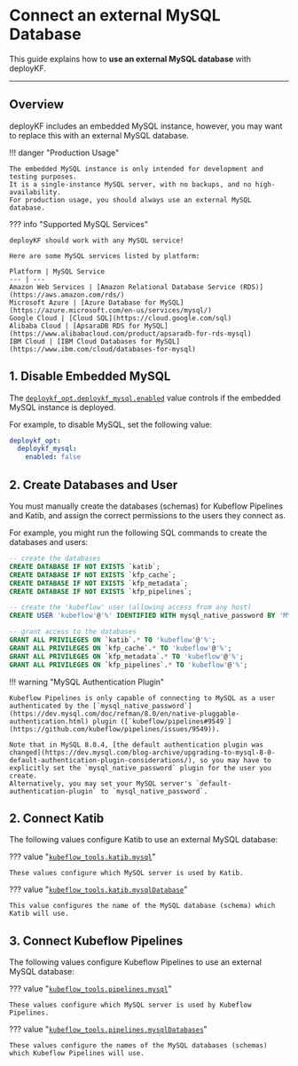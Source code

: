 # Connect an external MySQL Database

This guide explains how to __use an external MySQL database__ with deployKF.

---

## Overview

deployKF includes an embedded MySQL instance, however, you may want to replace this with an external MySQL database.

!!! danger "Production Usage"

    The embedded MySQL instance is only intended for development and testing purposes.
    It is a single-instance MySQL server, with no backups, and no high-availability.
    For production usage, you should always use an external MySQL database.

??? info "Supported MySQL Services"

    deployKF should work with any MySQL service!

    Here are some MySQL services listed by platform:
    
    Platform | MySQL Service
    --- | ---
    Amazon Web Services | [Amazon Relational Database Service (RDS)](https://aws.amazon.com/rds/)
    Microsoft Azure | [Azure Database for MySQL](https://azure.microsoft.com/en-us/services/mysql/)
    Google Cloud | [Cloud SQL](https://cloud.google.com/sql)
    Alibaba Cloud | [ApsaraDB RDS for MySQL](https://www.alibabacloud.com/product/apsaradb-for-rds-mysql)
    IBM Cloud | [IBM Cloud Databases for MySQL](https://www.ibm.com/cloud/databases-for-mysql)

## 1. Disable Embedded MySQL

The [`deploykf_opt.deploykf_mysql.enabled`](https://github.com/deployKF/deployKF/blob/v0.1.1/generator/default_values.yaml#L993) value controls if the embedded MySQL instance is deployed.

For example, to disable MySQL, set the following value:

```yaml
deploykf_opt:
  deploykf_mysql:
    enabled: false
```

## 2. Create Databases and User

You must manually create the databases (schemas) for Kubeflow Pipelines and Katib, and assign the correct permissions to the users they connect as.

For example, you might run the following SQL commands to create the databases and users:

```sql
-- create the databases
CREATE DATABASE IF NOT EXISTS `katib`;
CREATE DATABASE IF NOT EXISTS `kfp_cache`;
CREATE DATABASE IF NOT EXISTS `kfp_metadata`;
CREATE DATABASE IF NOT EXISTS `kfp_pipelines`;

-- create the 'kubeflow' user (allowing access from any host)
CREATE USER 'kubeflow'@'%' IDENTIFIED WITH mysql_native_password BY 'MY_PASSWORD';

-- grant access to the databases
GRANT ALL PRIVILEGES ON `katib`.* TO 'kubeflow'@'%';
GRANT ALL PRIVILEGES ON `kfp_cache`.* TO 'kubeflow'@'%';
GRANT ALL PRIVILEGES ON `kfp_metadata`.* TO 'kubeflow'@'%';
GRANT ALL PRIVILEGES ON `kfp_pipelines`.* TO 'kubeflow'@'%';
```

!!! warning "MySQL Authentication Plugin"

    Kubeflow Pipelines is only capable of connecting to MySQL as a user authenticated by the [`mysql_native_password`](https://dev.mysql.com/doc/refman/8.0/en/native-pluggable-authentication.html) plugin ([`kubeflow/pipelines#9549`](https://github.com/kubeflow/pipelines/issues/9549)).

    Note that in MySQL 8.0.4, [the default authentication plugin was changed](https://dev.mysql.com/blog-archive/upgrading-to-mysql-8-0-default-authentication-plugin-considerations/), so you may have to explicitly set the `mysql_native_password` plugin for the user you create. 
    Alternatively, you may set your MySQL server's `default-authentication-plugin` to `mysql_native_password`.

## 2. Connect Katib

The following values configure Katib to use an external MySQL database:

??? value "[`kubeflow_tools.katib.mysql`](https://github.com/deployKF/deployKF/blob/v0.1.1/generator/default_values.yaml#L1237-L1251)"

    These values configure which MySQL server is used by Katib.

??? value "[`kubeflow_tools.katib.mysqlDatabase`](https://github.com/deployKF/deployKF/blob/v0.1.1/generator/default_values.yaml#L1253-L1255)"

    This value configures the name of the MySQL database (schema) which Katib will use.


## 3. Connect Kubeflow Pipelines

The following values configure Kubeflow Pipelines to use an external MySQL database:

??? value "[`kubeflow_tools.pipelines.mysql`](https://github.com/deployKF/deployKF/blob/v0.1.1/generator/default_values.yaml#L1706-L1720)"

    These values configure which MySQL server is used by Kubeflow Pipelines.

??? value "[`kubeflow_tools.pipelines.mysqlDatabases`](https://github.com/deployKF/deployKF/blob/v0.1.1/generator/default_values.yaml#L1722-L1727)"

    These values configure the names of the MySQL databases (schemas) which Kubeflow Pipelines will use.